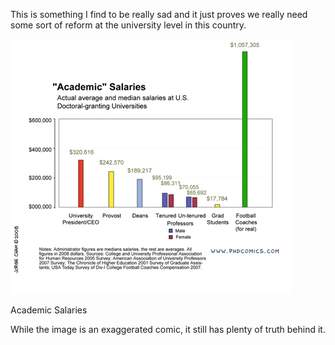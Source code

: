 This is something I find to be really sad and it just proves we really need some sort of reform at the university level in this country.

![Academic Salaries](phd102008s.jpg "Academic Salaries")

Academic Salaries

While the image is an exaggerated comic, it still has plenty of truth behind it.